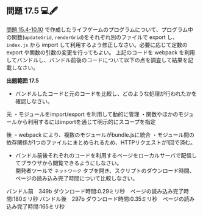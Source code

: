 ## 問題 17.5 💻🖋️

[問題 15.4-10.10](../ch15.04-10/README.md#問題-154-1010-) で作成したライフゲームのプログラムについて、プログラム中の関数(`updateGrid`, `renderGrid`)をそれぞれ別のファイルで export し、`index.js` から import して利用するよう修正しなさい。必要に応じて定数の export や関数の引数の変更を行ってもよい。
上記のコードを webpack を利用してバンドルし、バンドル前後のコードについて以下の点を調査して結果を記載しなさい。

**出題範囲 17.5**

- バンドルしたコードと元のコードを比較し、どのような処理が行われたかを確認しなさい。

元
・モジュールをimport/export を利用して動的に管理
・関数やほかのモジュールから利用するにはimportを通じて明示的にスコープを指定

後
・webpack により、複数のモジュールがbundle.jsに統合
・モジュール間の依存関係が1つのファイルにまとめられるため、HTTPリクエストが1回で済む。

- バンドル前後それぞれのコードを利用するページをローカルサーバで配信してブラウザから閲覧できるようにしなさい。  
  開発者ツールで `ネットワーク` タブを開き、スクリプトのダウンロード時間、ページの読み込み完了時間について比較しなさい。

バンドル前　349b ダウンロード時間:0.29ミリ秒　ページの読み込み完了時間:180ミリ秒
バンドル後　297b ダウンロード時間:0.35ミリ秒　ページの読み込み完了時間:165ミリ秒
